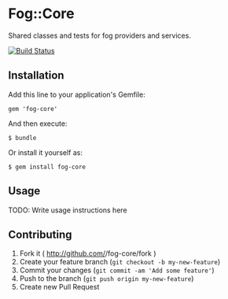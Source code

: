 # Fog::Core

Shared classes and tests for fog providers and services.

[![Build Status](https://secure.travis-ci.org/fog/fog-core.png?branch=master)](http://travis-ci.org/fog/fog-core)

## Installation

Add this line to your application's Gemfile:

    gem 'fog-core'

And then execute:

    $ bundle

Or install it yourself as:

    $ gem install fog-core

## Usage

TODO: Write usage instructions here

## Contributing

1. Fork it ( http://github.com/<my-github-username>/fog-core/fork )
2. Create your feature branch (`git checkout -b my-new-feature`)
3. Commit your changes (`git commit -am 'Add some feature'`)
4. Push to the branch (`git push origin my-new-feature`)
5. Create new Pull Request
